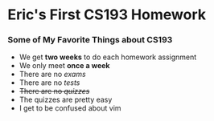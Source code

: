 # Eric's First CS193 Homework

### Some of My Favorite Things about CS193

- We get **two weeks** to do each homework assignment
- We only meet **once a week**
- There are no _exams_
- There are no _tests_
- ~~There are no _quizzes_~~
- The quizzes are pretty easy
- I get to be confused about vim
